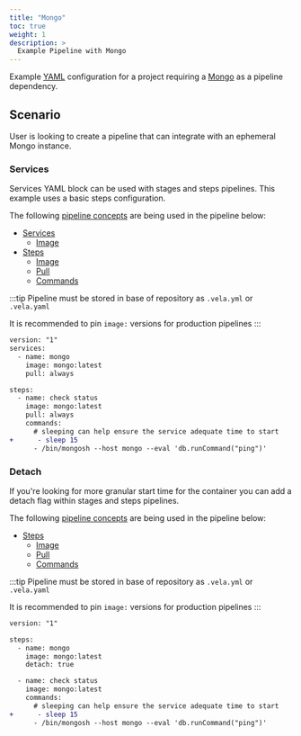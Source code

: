 ```yaml
---
title: "Mongo"
toc: true
weight: 1
description: >
  Example Pipeline with Mongo
---
```


Example [YAML](https://yaml.org/spec/) configuration for a project requiring a [Mongo](https://www.mongodb.com/) as a pipeline dependency.

## Scenario

User is looking to create a pipeline that can integrate with an ephemeral Mongo instance.

### Services

Services YAML block can be used with stages and steps pipelines. This example uses a basic steps configuration.

The following [pipeline concepts](/docs/usage/tour/tour.md) are being used in the pipeline below:

* [Services](docs/usage/tour/services.md)
  * [Image](docs/usage/tour/image.md)
* [Steps](docs/usage/tour/steps.md)
  * [Image](docs/usage/tour/image.md)
  * [Pull](docs/usage/tour/image.md)
  * [Commands](docs/usage/tour/steps.md)

:::tip
Pipeline must be stored in base of repository as `.vela.yml` or `.vela.yaml`

It is recommended to pin `image:` versions for production pipelines
:::

```diff
version: "1"
services:
  - name: mongo
    image: mongo:latest
    pull: always

steps:
  - name: check status
    image: mongo:latest
    pull: always
    commands:
      # sleeping can help ensure the service adequate time to start
+      - sleep 15
      - /bin/mongosh --host mongo --eval 'db.runCommand("ping")'
```

### Detach

If you're looking for more granular start time for the container you can add a detach flag within stages and steps pipelines.

The following [pipeline concepts](/docs/usage/tour/tour.md) are being used in the pipeline below:

* [Steps](docs/usage/tour/steps.md)
  * [Image](docs/usage/tour/image.md)
  * [Pull](docs/usage/tour/image.md)
  * [Commands](docs/usage/tour/steps.md)

:::tip
Pipeline must be stored in base of repository as `.vela.yml` or `.vela.yaml`

It is recommended to pin `image:` versions for production pipelines
:::

```diff
version: "1"

steps:
  - name: mongo
    image: mongo:latest
    detach: true

  - name: check status
    image: mongo:latest
    commands:
      # sleeping can help ensure the service adequate time to start
+      - sleep 15
      - /bin/mongosh --host mongo --eval 'db.runCommand("ping")'
```
